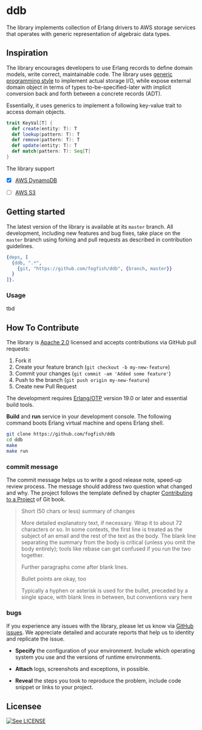 # ddb

The library implements collection of Erlang drivers to AWS storage services that operates with generic representation of algebraic data types. 


## Inspiration

The library encourages developers to use Erlang records to define domain models, write correct, maintainable code. The library uses [generic programming style](https://en.wikipedia.org/wiki/Generic_programming) to implement actual storage I/O, while expose external domain object in terms of types to-be-specified-later with implicit conversion back and forth between a concrete records (ADT).

Essentially, it uses generics to implement a following key-value trait to access domain objects. 

```scala
trait KeyVal[T] {
  def create(entity: T): T
  def lookup(pattern: T): T
  def remove(pattern: T): T
  def update(entity: T): T
  def match(pattern: T): Seq[T]
}
```

The library support
- [x] [AWS DynamoDB](https://aws.amazon.com/dynamodb)
- [ ] [AWS S3](https://aws.amazon.com/s3)


## Getting started

The latest version of the library is available at its `master` branch. All development, including new features and bug fixes, take place on the `master` branch using forking and pull requests as described in contribution guidelines.

```erlang
{deps, [
  {ddb, ".*",
    {git, "https://github.com/fogfish/ddb", {branch, master}}
  }
]}.
```

### Usage

tbd


## How To Contribute

The library is [Apache 2.0](LICENSE) licensed and accepts contributions via GitHub pull requests:

1. Fork it
2. Create your feature branch (`git checkout -b my-new-feature`)
3. Commit your changes (`git commit -am 'Added some feature'`)
4. Push to the branch (`git push origin my-new-feature`)
5. Create new Pull Request

The development requires [Erlang/OTP](http://www.erlang.org/downloads) version 19.0 or later and essential build tools.

**Build** and **run** service in your development console. The following command boots Erlang virtual machine and opens Erlang shell.

```bash
git clone https://github.com/fogfish/ddb
cd ddb
make
make run
```

### commit message

The commit message helps us to write a good release note, speed-up review process. The message should address two question what changed and why. The project follows the template defined by chapter [Contributing to a Project](http://git-scm.com/book/ch5-2.html) of Git book.

>
> Short (50 chars or less) summary of changes
>
> More detailed explanatory text, if necessary. Wrap it to about 72 characters or so. In some contexts, the first line is treated as the subject of an email and the rest of the text as the body. The blank line separating the summary from the body is critical (unless you omit the body entirely); tools like rebase can get confused if you run the two together.
> 
> Further paragraphs come after blank lines.
> 
> Bullet points are okay, too
> 
> Typically a hyphen or asterisk is used for the bullet, preceded by a single space, with blank lines in between, but conventions vary here
>
>

### bugs

If you experience any issues with the library, please let us know via [GitHub issues](https://github.com/fogfish/datum/issue). We appreciate detailed and accurate reports that help us to identity and replicate the issue. 

* **Specify** the configuration of your environment. Include which operating system you use and the versions of runtime environments. 

* **Attach** logs, screenshots and exceptions, in possible.

* **Reveal** the steps you took to reproduce the problem, include code snippet or links to your project.


## Licensee

[![See LICENSE](https://img.shields.io/github/license/fogfish/ddb.svg?style=for-the-badge)](LICENSE)

